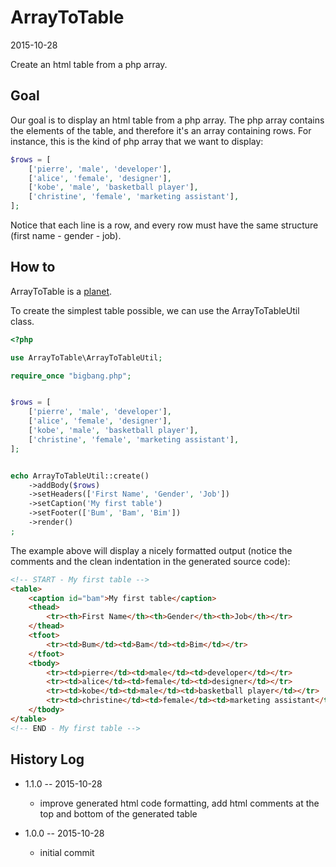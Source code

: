 ArrayToTable
=====================
2015-10-28



Create an html table from a php array.





Goal
----------

Our goal is to display an html table from a php array.
The php array contains the elements of the table, and therefore it's an array containing rows.
For instance, this is the kind of php array that we want to display:


```php
$rows = [
    ['pierre', 'male', 'developer'],
    ['alice', 'female', 'designer'],
    ['kobe', 'male', 'basketball player'],
    ['christine', 'female', 'marketing assistant'],
];
```

Notice that each line is a row, and every row must have the same structure (first name - gender - job).




How to
-----------

ArrayToTable is a [planet](https://github.com/lingtalfi/Observer/blob/master/article/article.planetReference.eng.md).




To create the simplest table possible, we can use the ArrayToTableUtil class.

```php
<?php

use ArrayToTable\ArrayToTableUtil;

require_once "bigbang.php";


$rows = [
    ['pierre', 'male', 'developer'],
    ['alice', 'female', 'designer'],
    ['kobe', 'male', 'basketball player'],
    ['christine', 'female', 'marketing assistant'],
];


echo ArrayToTableUtil::create()
    ->addBody($rows)
    ->setHeaders(['First Name', 'Gender', 'Job'])
    ->setCaption('My first table')
    ->setFooter(['Bum', 'Bam', 'Bim'])
    ->render()
;

```


The example above will display a nicely formatted output (notice the comments and the clean indentation in 
the generated source code):


```html
<!-- START - My first table -->
<table>
	<caption id="bam">My first table</caption>
	<thead>
		<tr><th>First Name</th><th>Gender</th><th>Job</th></tr>
	</thead>
	<tfoot>
		<tr><td>Bum</td><td>Bam</td><td>Bim</td></tr>
	</tfoot>
	<tbody>
		<tr><td>pierre</td><td>male</td><td>developer</td></tr>
		<tr><td>alice</td><td>female</td><td>designer</td></tr>
		<tr><td>kobe</td><td>male</td><td>basketball player</td></tr>
		<tr><td>christine</td><td>female</td><td>marketing assistant</td></tr>
	</tbody>
</table>
<!-- END - My first table -->
```






History Log
------------------
    
- 1.1.0 -- 2015-10-28

    - improve generated html code formatting, add html comments at the top and bottom of the generated table
    
- 1.0.0 -- 2015-10-28

    - initial commit
    
    
    
    